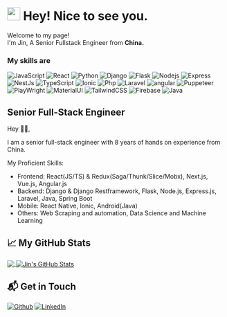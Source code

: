 <h1><img src="https://emojis.slackmojis.com/emojis/images/1531849430/4246/blob-sunglasses.gif?1531849430" width="30"/> Hey! Nice to see you.</h1>

<p>Welcome to my page! </br> I'm Jin, A Senior Fullstack Engineer from <b>China.</b>
<h3>My skills are</h3>
<p>
  <img alt="JavaScript" src="https://img.shields.io/badge/-Javascript-43853d?style=flat-square&logo=Javascript&logoColor=white" />
  <img alt="React" src="https://img.shields.io/badge/-React-45b8d8?style=flat-square&logo=react&logoColor=white" />
  <img alt="Python" src="https://img.shields.io/badge/-Python-43853d?style=flat-square&logo=Python&logoColor=white" />
  <img alt="Django" src="https://img.shields.io/badge/-Django-43853d?style=flat-square&logo=Django&logoColor=white" />
  <img alt="Flask" src="https://img.shields.io/badge/-Flask-43853d?style=flat-square&logo=Flask&logoColor=white" />
  <img alt="Nodejs" src="https://img.shields.io/badge/-Nodejs-43853d?style=flat-square&logo=Node.js&logoColor=white" />
  <img alt="Express" src="https://img.shields.io/badge/-Express-43853d?style=flat-square&logo=Express&logoColor=white" />
  <img alt="NestJs" src="https://img.shields.io/badge/-NestJs-ea2845?style=flat-square&logo=nestjs&logoColor=white" />
  <img alt="TypeScript" src="https://img.shields.io/badge/-TypeScript-007ACC?style=flat-square&logo=typescript&logoColor=white" />
  <img alt="Ionic" src="https://img.shields.io/badge/-Ionic-43853d?style=flat-square&logo=Ionic&logoColor=white" />
  <img alt="Php" src="https://img.shields.io/badge/-Php-43853d?style=flat-square&logo=Php&logoColor=white" />
  <img alt="Laravel" src="https://img.shields.io/badge/-Laravel-43853d?style=flat-square&logo=Laravel&logoColor=white" />
  <img alt="angular" src="https://img.shields.io/badge/-Angular-DD0031?style=flat-square&logo=angular&logoColor=white" />
  <img alt="Puppeteer" src="https://img.shields.io/badge/-Puppeteer-43853d?style=flat-square&logo=Puppeteer&logoColor=white" />
  <img alt="PlayWright" src="https://img.shields.io/badge/-Playwright-43853d?style=flat-square&logo=Playwright&logoColor=white" />
  <img alt="MaterialUI" src="https://img.shields.io/badge/-MaterialUI-43853d?style=flat-square&logo=MaterialUI&logoColor=white" />
  <img alt="TailwindCSS" src="https://img.shields.io/badge/-TailwindCSS-43853d?style=flat-square&logo=TailwindCSS&logoColor=white" />
  <img alt="Firebase" src="https://img.shields.io/badge/-Firebase-43853d?style=flat-square&logo=Firebase&logoColor=white" />
  <img alt="Java" src="https://img.shields.io/badge/-Java-6a3ef1?style=flat-square&logo=Java&logoColor=white" />
</p>

## Senior Full-Stack Engineer

Hey 👋🏻,

I am a senior full-stack engineer with 8 years of hands on experience from China.

My Proficient Skills:

- Frontend: React(JS/TS) & Redux(Saga/Thunk/Slice/Mobx), Next.js, Vue.js, Angular.js
- Backend: Django & Django Restframework, Flask, Node.js, Express.js, Laravel, Java, Spring Boot
- Mobile: React Native, Ionic, Android(Java)
- Others: Web Scraping and automation, Data Science and Machine Learning

## &#x1f4c8; My GitHub Stats

<a href="https://github.com/fortdev210">
  <img align="center" src="https://github-readme-stats.vercel.app/api/top-langs/?username=fortdev210&title_color=ffffff&text_color=c9cacc&icon_color=2bbc8a&bg_color=1d1f21" />
</a>

<a href="https://github.com/fortdev210">
  <img align="center" src="https://github-readme-stats.vercel.app/api?username=fortdev210&hide=PHP,html&show_icons=true&line_height=27&count_private=true&title_color=ffffff&text_color=c9cacc&icon_color=2bbc8a&bg_color=1d1f21" alt="Jin's GitHub Stats" />
</a>

## 📬 Get in Touch

<p><a href="https://github.com/fortdev210" target="_blank"><img alt="Github" src="https://img.shields.io/badge/GitHub-%2312100E.svg?&style=for-the-badge&logo=Github&logoColor=white" /></a> <a href="https://www.linkedin.com/in/kot-jin" target="_blank"><img alt="LinkedIn" src="https://img.shields.io/badge/linkedin-%230077B5.svg?&style=for-the-badge&logo=linkedin&logoColor=white" /></a>
</p>
